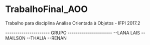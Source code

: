 # TrabalhoFinal_AOO
Trabalho para disciplina Análise Orientada à Objetos - IFPI 2017.2

---------------------- GRUPO ----------------------
--LANA LAIS
--MAILSON
--THALIA
--RENAN
